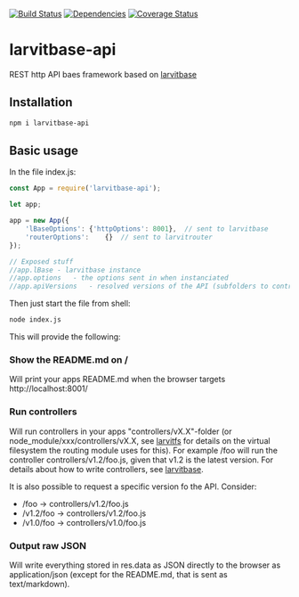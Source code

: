 [![Build Status](https://travis-ci.org/larvit/larvitbase-api.svg)](https://travis-ci.org/larvit/larvitbase-api) [![Dependencies](https://david-dm.org/larvit/larvitbase-api.svg)](https://david-dm.org/larvit/larvitbase-api.svg)
[![Coverage Status](https://coveralls.io/repos/larvit/larvitbase-api/badge.svg)](https://coveralls.io/github/larvit/larvitbase-api)

# larvitbase-api

REST http API baes framework based on [larvitbase](https://github.com/larvit/larvitbase)

## Installation

```bash
npm i larvitbase-api
```

## Basic usage

In the file index.js:

```javascript
const App = require('larvitbase-api');

let app;

app = new App({
	'lBaseOptions':	{'httpOptions': 8001},	// sent to larvitbase
	'routerOptions':	{}	// sent to larvitrouter
});

// Exposed stuff
//app.lBase	- larvitbase instance
//app.options	- the options sent in when instanciated
//app.apiVersions	- resolved versions of the API (subfolders to controllers folder)
```

Then just start the file from shell:

```bash
node index.js
```

This will provide the following:

### Show the README.md on /

Will print your apps README.md when the browser targets http://localhost:8001/

### Run controllers

Will run controllers in your apps "controllers/vX.X"-folder (or node_module/xxx/controllers/vX.X, see [larvitfs](https://github.com/larvit/larvitfs) for details on the virtual filesystem the routing module uses for this). For example /foo will run the controller controllers/v1.2/foo.js, given that v1.2 is the latest version. For details about how to write controllers, see [larvitbase](https://github.com/larvit/larvitbase).

It is also possible to request a specific version fo the API. Consider:

* /foo -> controllers/v1.2/foo.js
* /v1.2/foo -> controllers/v1.2/foo.js
* /v1.0/foo -> controllers/v1.0/foo.js

### Output raw JSON

Will write everything stored in res.data as JSON directly to the browser as application/json (except for the README.md, that is sent as text/markdown).
